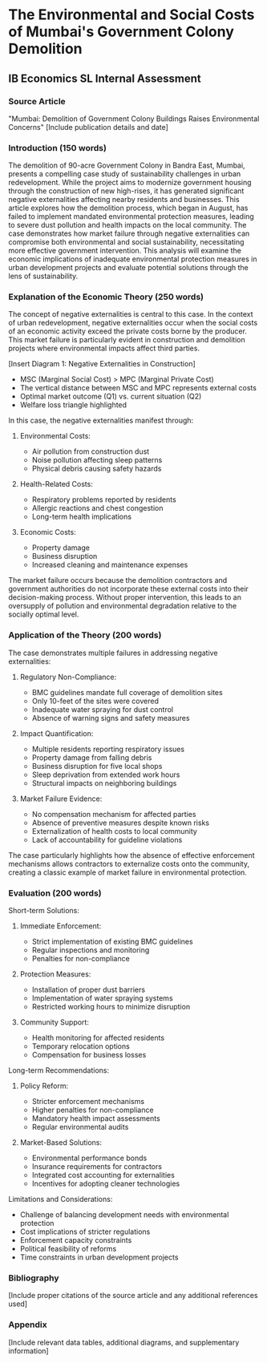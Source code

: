 # The Environmental and Social Costs of Mumbai's Government Colony Demolition
## IB Economics SL Internal Assessment

### Source Article
"Mumbai: Demolition of Government Colony Buildings Raises Environmental Concerns"
[Include publication details and date]

### Introduction (150 words)
The demolition of 90-acre Government Colony in Bandra East, Mumbai, presents a compelling case study of sustainability challenges in urban redevelopment. While the project aims to modernize government housing through the construction of new high-rises, it has generated significant negative externalities affecting nearby residents and businesses. This article explores how the demolition process, which began in August, has failed to implement mandated environmental protection measures, leading to severe dust pollution and health impacts on the local community. The case demonstrates how market failure through negative externalities can compromise both environmental and social sustainability, necessitating more effective government intervention. This analysis will examine the economic implications of inadequate environmental protection measures in urban development projects and evaluate potential solutions through the lens of sustainability.

### Explanation of the Economic Theory (250 words)
The concept of negative externalities is central to this case. In the context of urban redevelopment, negative externalities occur when the social costs of an economic activity exceed the private costs borne by the producer. This market failure is particularly evident in construction and demolition projects where environmental impacts affect third parties.

[Insert Diagram 1: Negative Externalities in Construction]
- MSC (Marginal Social Cost) > MPC (Marginal Private Cost)
- The vertical distance between MSC and MPC represents external costs
- Optimal market outcome (Q1) vs. current situation (Q2)
- Welfare loss triangle highlighted

In this case, the negative externalities manifest through:
1. Environmental Costs:
   - Air pollution from construction dust
   - Noise pollution affecting sleep patterns
   - Physical debris causing safety hazards

2. Health-Related Costs:
   - Respiratory problems reported by residents
   - Allergic reactions and chest congestion
   - Long-term health implications

3. Economic Costs:
   - Property damage
   - Business disruption
   - Increased cleaning and maintenance expenses

The market failure occurs because the demolition contractors and government authorities do not incorporate these external costs into their decision-making process. Without proper intervention, this leads to an oversupply of pollution and environmental degradation relative to the socially optimal level.

### Application of the Theory (200 words)
The case demonstrates multiple failures in addressing negative externalities:

1. Regulatory Non-Compliance:
   - BMC guidelines mandate full coverage of demolition sites
   - Only 10-feet of the sites were covered
   - Inadequate water spraying for dust control
   - Absence of warning signs and safety measures

2. Impact Quantification:
   - Multiple residents reporting respiratory issues
   - Property damage from falling debris
   - Business disruption for five local shops
   - Sleep deprivation from extended work hours
   - Structural impacts on neighboring buildings

3. Market Failure Evidence:
   - No compensation mechanism for affected parties
   - Absence of preventive measures despite known risks
   - Externalization of health costs to local community
   - Lack of accountability for guideline violations

The case particularly highlights how the absence of effective enforcement mechanisms allows contractors to externalize costs onto the community, creating a classic example of market failure in environmental protection.

### Evaluation (200 words)
Short-term Solutions:
1. Immediate Enforcement:
   - Strict implementation of existing BMC guidelines
   - Regular inspections and monitoring
   - Penalties for non-compliance
   
2. Protection Measures:
   - Installation of proper dust barriers
   - Implementation of water spraying systems
   - Restricted working hours to minimize disruption

3. Community Support:
   - Health monitoring for affected residents
   - Temporary relocation options
   - Compensation for business losses

Long-term Recommendations:
1. Policy Reform:
   - Stricter enforcement mechanisms
   - Higher penalties for non-compliance
   - Mandatory health impact assessments
   - Regular environmental audits

2. Market-Based Solutions:
   - Environmental performance bonds
   - Insurance requirements for contractors
   - Integrated cost accounting for externalities
   - Incentives for adopting cleaner technologies

Limitations and Considerations:
- Challenge of balancing development needs with environmental protection
- Cost implications of stricter regulations
- Enforcement capacity constraints
- Political feasibility of reforms
- Time constraints in urban development projects

### Bibliography
[Include proper citations of the source article and any additional references used]

### Appendix
[Include relevant data tables, additional diagrams, and supplementary information]